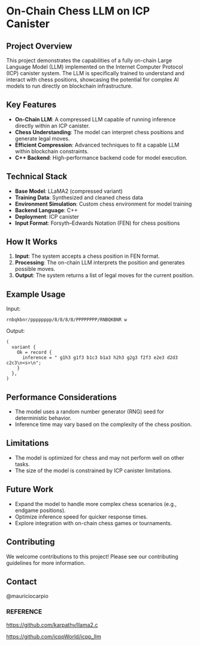 # On-Chain Chess LLM on ICP Canister

## Project Overview

This project demonstrates the capabilities of a fully on-chain Large Language Model (LLM) implemented on the Internet Computer Protocol (ICP) canister system. The LLM is specifically trained to understand and interact with chess positions, showcasing the potential for complex AI models to run directly on blockchain infrastructure.

## Key Features

- **On-Chain LLM**: A compressed LLM capable of running inference directly within an ICP canister.
- **Chess Understanding**: The model can interpret chess positions and generate legal moves.
- **Efficient Compression**: Advanced techniques to fit a capable LLM within blockchain constraints.
- **C++ Backend**: High-performance backend code for model execution.

## Technical Stack

- **Base Model**: LLaMA2 (compressed variant)
- **Training Data**: Synthesized and cleaned chess data
- **Environment Simulation**: Custom chess environment for model training
- **Backend Language**: C++
- **Deployment**: ICP canister
- **Input Format**: Forsyth–Edwards Notation (FEN) for chess positions

## How It Works

1. **Input**: The system accepts a chess position in FEN format.
2. **Processing**: The on-chain LLM interprets the position and generates possible moves.
3. **Output**: The system returns a list of legal moves for the current position.

## Example Usage

Input:

```
rnbqkbnr/pppppppp/8/8/8/8/PPPPPPPP/RNBQKBNR w
```

Output:

```
(
  variant {
    Ok = record {
      inference = " g1h3 g1f3 b1c3 b1a3 h2h3 g2g3 f2f3 e2e3 d2d3 c2c3\n<s>\n";
    }
  },
)
```
## Performance Considerations

- The model uses a random number generator (RNG) seed for deterministic behavior.
- Inference time may vary based on the complexity of the chess position.

## Limitations

- The model is optimized for chess and may not perform well on other tasks.
- The size of the model is constrained by ICP canister limitations.

## Future Work

- Expand the model to handle more complex chess scenarios (e.g., endgame positions).
- Optimize inference speed for quicker response times.
- Explore integration with on-chain chess games or tournaments.

## Contributing

We welcome contributions to this project! Please see our contributing guidelines for more information.


## Contact

@mauriciocarpio

### REFERENCE

https://github.com/karpathy/llama2.c

https://github.com/icppWorld/icpp_llm

